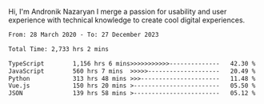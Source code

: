 Hi, I'm Andronik Nazaryan
I merge a passion for usability and user experience with technical knowledge to create cool digital experiences.


<!--START_SECTION:waka-->

```txt
From: 28 March 2020 - To: 27 December 2023

Total Time: 2,733 hrs 2 mins

TypeScript        1,156 hrs 6 mins>>>>>>>>>>>--------------   42.30 %
JavaScript        560 hrs 7 mins  >>>>>--------------------   20.49 %
Python            313 hrs 48 mins >>>----------------------   11.48 %
Vue.js            150 hrs 20 mins >------------------------   05.50 %
JSON              139 hrs 58 mins >------------------------   05.12 %
```

<!--END_SECTION:waka-->
